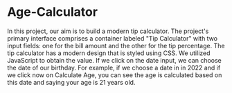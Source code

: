 # Age-Calculator
In this project, our aim is to build a modern tip calculator. The project's primary interface comprises a container labeled "Tip Calculator" with two input fields: one for the bill amount and the other for the tip percentage. The tip calculator has a modern design that is styled using CSS. We utilized JavaScript to obtain the value.
If we click on the date input, we can choose the date of our birthday. For example, if we choose a date in in 2022 and if we click now on Calculate Age, you can see the age is calculated based on this date and saying your age is 21 years old.
